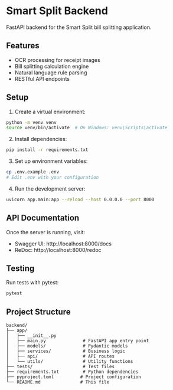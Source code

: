 # Smart Split Backend

FastAPI backend for the Smart Split bill splitting application.

## Features

- OCR processing for receipt images
- Bill splitting calculation engine
- Natural language rule parsing
- RESTful API endpoints

## Setup

1. Create a virtual environment:
```bash
python -m venv venv
source venv/bin/activate  # On Windows: venv\Scripts\activate
```

2. Install dependencies:
```bash
pip install -r requirements.txt
```

3. Set up environment variables:
```bash
cp .env.example .env
# Edit .env with your configuration
```

4. Run the development server:
```bash
uvicorn app.main:app --reload --host 0.0.0.0 --port 8000
```

## API Documentation

Once the server is running, visit:
- Swagger UI: http://localhost:8000/docs
- ReDoc: http://localhost:8000/redoc

## Testing

Run tests with pytest:
```bash
pytest
```

## Project Structure

```
backend/
├── app/
│   ├── __init__.py
│   ├── main.py              # FastAPI app entry point
│   ├── models/              # Pydantic models
│   ├── services/            # Business logic
│   ├── api/                 # API routes
│   └── utils/               # Utility functions
├── tests/                   # Test files
├── requirements.txt         # Python dependencies
├── pyproject.toml          # Project configuration
└── README.md               # This file
```
